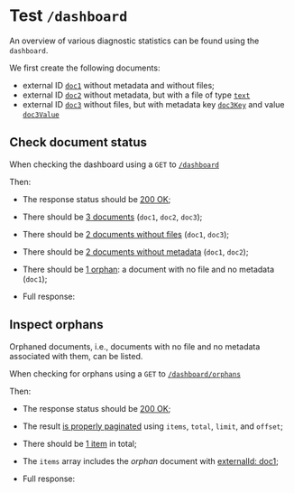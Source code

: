 # Test `/dashboard`

An overview of various diagnostic statistics can be found using the `dashboard`.

We first create the following documents:

  - external ID [`doc1`](- "#doc1") without metadata and without files;
  - external ID [`doc2`](- "#doc2") without metadata, but with a file of type
  [`text`](- "#doc2Type")
  - external ID [`doc3`](- "#doc3") without files, but with metadata
  key [`doc3Key`](- "#doc3Key") and value [`doc3Value`](- "#doc3Value")
  
[ ](- "#doc1Id=createDocument(#doc1)")

[ ](- "#doc2Id=createDocument(#doc2)")
[ ](- "#file2Id=createFile(#doc2Id)")

[ ](- "#doc3Id=createDocument(#doc3)")
[ ](- "createMetadata(#doc3Id, #doc3Key, #doc3Value)")

## Check document status
When checking the dashboard using a `GET` to [`/dashboard`](- "#endpoint")

[ ](- "#result=retrieve(#endpoint)")

Then:

  - The response status should be [200 OK](- "?=#result.status");
  - There should be [3 documents](- "?=#result.documentCount") (`doc1`, `doc2`, `doc3`);
  - There should be [2 documents without files](- "?=#result.withoutFiles") (`doc1`, `doc3`);
  - There should be [2 documents without metadata](- "?=#result.withoutMetadata") (`doc1`, `doc2`);
  - There should be [1 orphan](- "?=#result.orphans"): a document with no file and no metadata (`doc1`); 

  - Full response:

[ ](- "ext:embed=#result.body")

## Inspect orphans

Orphaned documents, i.e., documents with no file and no metadata associated with them, can be listed.

When checking for orphans using a `GET` to [`/dashboard/orphans`](- "#endpoint")

[ ](- "#result=retrieveOrphans(#endpoint)")

Then:

 - The response status should be [200 OK](- "?=#result.status");
 - The result [is properly paginated](- "?=#result.isPaginated") using `items`, `total`, `limit`, and `offset`;
 - There should be [1 item](- "?=#result.itemCount") in total;
 - The `items` array includes the *orphan* document with [externalId: doc1](- "?=#result.orphanExternalId");

 - Full response:

 [ ](- "ext:embed=#result.body")